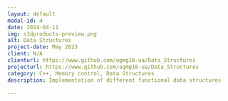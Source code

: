 ```yaml
---
layout: default
modal-id: 4
date: 2024-04-11
img: s3dproducts-preview.png
alt: Data Structures
project-date: May 2023
client: N/A
clienturl: https://www.github.com/agmg16-ua/Data_Structures
projecturl: https://www.github.com/agmg16-ua/Data_Structures
category: C++, Memory control, Data Structures
description: Implementation of different functional data structures

---
```

